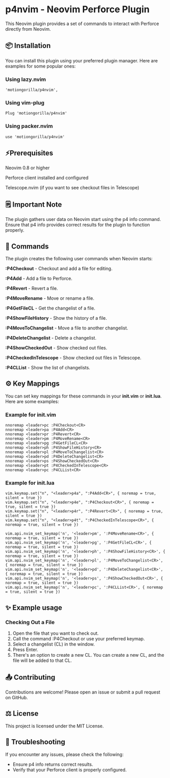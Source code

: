 # p4nvim - Neovim Perforce Plugin
This Neovim plugin provides a set of commands to interact with Perforce directly from Neovim.

## 📦 Installation

You can install this plugin using your preferred plugin manager. Here are examples for some popular ones:

### Using lazy.nvim

```
'motiongorilla/p4nvim',
```

### Using vim-plug

```
Plug 'motiongorilla/p4nvim'
```

### Using packer.nvim

```
use 'motiongorilla/p4nvim'
```
## ⚡️Prerequisites

Neovim 0.8 or higher

Perforce client installed and configured

Telescope.nvim (if you want to see checkout files in Telescope)

## 🗒️ Important Note

The plugin gathers user data on Neovim start using the p4 info command. Ensure that p4 info provides correct results for the plugin to function properly.

## 📌 Commands

The plugin creates the following user commands when Neovim starts:

**:P4Checkout** - Checkout and add a file for editing.

**:P4Add** - Add a file to Perforce.

**:P4Revert** - Revert a file.

**:P4MoveRename** - Move or rename a file.

**:P4GetFileCL** - Get the changelist of a file.

**:P4ShowFileHistory** - Show the history of a file.

**:P4MoveToChangelist** - Move a file to another changelist.

**:P4DeleteChangelist** - Delete a changelist.

**:P4ShowCheckedOut** - Show checked out files.

**:P4CheckedInTelescope** - Show checked out files in Telescope.

**:P4CLList** - Show the list of changelists.

## ⚙️ Key Mappings

You can set key mappings for these commands in your **init.vim** or **init.lua**. Here are some examples:

### Example for init.vim

```
nnoremap <leader>pc :P4Checkout<CR>
nnoremap <leader>pa :P4Add<CR>
nnoremap <leader>pr :P4Revert<CR>
nnoremap <leader>pm :P4MoveRename<CR>
nnoremap <leader>pg :P4GetFileCL<CR>
nnoremap <leader>ph :P4ShowFileHistory<CR>
nnoremap <leader>pl :P4MoveToChangelist<CR>
nnoremap <leader>pd :P4DeleteChangelist<CR>
nnoremap <leader>ps :P4ShowCheckedOut<CR>
nnoremap <leader>pt :P4CheckedInTelescope<CR>
nnoremap <leader>pc :P4CLList<CR>
```

### Example for init.lua

```
vim.keymap.set("n", "<leader>p4a", ":P4Add<CR>", { noremap = true, silent = true })
vim.keymap.set("n", "<leader>p4e", ":P4Checkout<CR>", { noremap = true, silent = true })
vim.keymap.set("n", "<leader>p4r", ":P4Revert<CR>", { noremap = true, silent = true })
vim.keymap.set("n", "<leader>p4t", ":P4CheckedInTelescope<CR>", { noremap = true, silent = true })

vim.api.nvim_set_keymap('n', '<leader>pm', ':P4MoveRename<CR>', { noremap = true, silent = true })
vim.api.nvim_set_keymap('n', '<leader>pg', ':P4GetFileCL<CR>', { noremap = true, silent = true })
vim.api.nvim_set_keymap('n', '<leader>ph', ':P4ShowFileHistory<CR>', { noremap = true, silent = true })
vim.api.nvim_set_keymap('n', '<leader>pl', ':P4MoveToChangelist<CR>', { noremap = true, silent = true })
vim.api.nvim_set_keymap('n', '<leader>pd', ':P4DeleteChangelist<CR>', { noremap = true, silent = true })
vim.api.nvim_set_keymap('n', '<leader>ps', ':P4ShowCheckedOut<CR>', { noremap = true, silent = true })
vim.api.nvim_set_keymap('n', '<leader>pc', ':P4CLList<CR>', { noremap = true, silent = true })
```

## ✨ Example usage

### Checking Out a File

1. Open the file that you want to check out.
2. Call the command :P4Checkout or use your preferred keymap.
3. Select a changelist (CL) in the window.
4. Press Enter.
5. There's an option to create a new CL. You can create a new CL, and the file will be added to that CL.

## 📤 Contributing

Contributions are welcome! Please open an issue or submit a pull request on GitHub.

## ⚖️ License

This project is licensed under the MIT License.

## 🚧 Troubleshooting

If you encounter any issues, please check the following:
* Ensure p4 info returns correct results.
* Verify that your Perforce client is properly configured.
